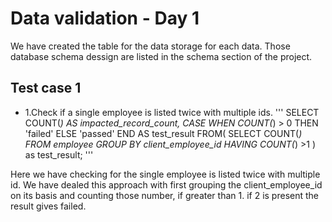 # Data validation - Day 1
 We have created the table for the data storage for each data. Those database schema dessign are listed in the schema section of the project.

## Test case 1
 - 1.Check if a single employee is listed twice with multiple ids.
 '''
SELECT
COUNT(*) AS impacted_record_count,
CASE
WHEN COUNT(*) > 0 THEN 'failed'
ELSE 'passed'
END AS test_result
FROM(
SELECT COUNT(*)
FROM employee
GROUP BY client_employee_id
HAVING COUNT(*) >1
) as test_result;
'''

Here we have checking for the single employee is listed twice with multiple id. We have dealed this approach with first grouping the client_employee_id on its basis and counting those number, if greater than 1. if 2 is present the result gives failed.

